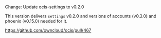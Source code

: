 Change: Update ocis-settings to v0.2.0

This version delivers `settings` v0.2.0 and versions of accounts (v0.3.0) and phoenix (v0.15.0) needed for it.

https://github.com/owncloud/ocis/pull/467
